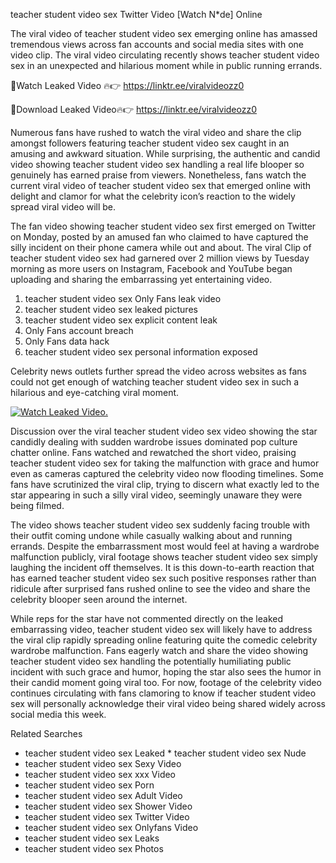 ﻿teacher student video sex Twitter Video [Watch N*de] Online

The viral video of ﻿teacher student video sex emerging online has amassed tremendous views across fan accounts and social media sites with one video clip. The viral video circulating recently shows ﻿teacher student video sex in an unexpected and hilarious moment while in public running errands. 

🔴Watch Leaked Video 🔥👉  https://linktr.ee/viralvideozz0 

🔴Download Leaked Video🔥👉  https://linktr.ee/viralvideozz0 

Numerous fans have rushed to watch the viral video and share the clip amongst followers featuring ﻿teacher student video sex caught in an amusing and awkward situation. While surprising, the authentic and candid video showing ﻿teacher student video sex handling a real life blooper so genuinely has earned praise from viewers. Nonetheless, fans watch the current viral video of ﻿teacher student video sex that emerged online with delight and clamor for what the celebrity icon’s reaction to the widely spread viral video will be.

The fan video showing ﻿teacher student video sex first emerged on Twitter on Monday, posted by an amused fan who claimed to have captured the silly incident on their phone camera while out and about. The viral Clip of ﻿teacher student video sex had garnered over 2 million views by Tuesday morning as more users on Instagram, Facebook and YouTube began uploading and sharing the embarrassing yet entertaining video. 

1. ﻿teacher student video sex Only Fans leak video
2. ﻿teacher student video sex leaked pictures
3. ﻿teacher student video sex explicit content leak
4. Only Fans account breach
5. Only Fans data hack
6. ﻿teacher student video sex personal information exposed

Celebrity news outlets further spread the video across websites as fans could not get enough of watching ﻿teacher student video sex in such a hilarious and eye-catching viral moment. 

[![Watch Leaked Video.](https://miro.medium.com/v2/resize:fit:828/format:webp/1*cilzJN44JGOrTw9NJCrNHA.gif "Watch Leaked Video")](https://linktr.ee/viralvideozz0)

Discussion over the viral ﻿teacher student video sex video showing the star candidly dealing with sudden wardrobe issues dominated pop culture chatter online. Fans watched and rewatched the short video, praising ﻿teacher student video sex for taking the malfunction with grace and humor even as cameras captured the celebrity video now flooding timelines. Some fans have scrutinized the viral clip, trying to discern what exactly led to the star appearing in such a silly viral video, seemingly unaware they were being filmed.

The video shows ﻿teacher student video sex suddenly facing trouble with their outfit coming undone while casually walking about and running errands. Despite the embarrassment most would feel at having a wardrobe malfunction publicly, viral footage shows ﻿teacher student video sex simply laughing the incident off themselves. It is this down-to-earth reaction that has earned ﻿teacher student video sex such positive responses rather than ridicule after surprised fans rushed online to see the video and share the celebrity blooper seen around the internet.  

While reps for the star have not commented directly on the leaked embarrassing video, ﻿teacher student video sex will likely have to address the viral clip rapidly spreading online featuring quite the comedic celebrity wardrobe malfunction. Fans eagerly watch and share the video showing ﻿teacher student video sex handling the potentially humiliating public incident with such grace and humor, hoping the star also sees the humor in their candid moment going viral too. For now, footage of the celebrity video continues circulating with fans clamoring to know if ﻿teacher student video sex will personally acknowledge their viral video being shared widely across social media this week.

Related Searches
* ﻿teacher student video sex Leaked
﻿* teacher student video sex Nude
* ﻿teacher student video sex Sexy Video
* ﻿teacher student video sex xxx Video
* ﻿teacher student video sex Porn
* ﻿teacher student video sex Adult Video
* ﻿teacher student video sex Shower Video
* ﻿teacher student video sex Twitter Video
* ﻿teacher student video sex Onlyfans Video
* ﻿teacher student video sex Leaks
* ﻿teacher student video sex Photos